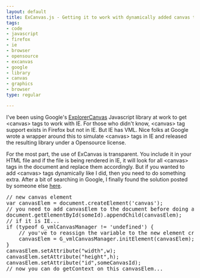 ```yaml
--- 
layout: default
title: ExCanvas.js - Getting it to work with dynamically added canvas tags
tags: 
- code
- javascript
- firefox
- ie
- browser
- opensource
- excanvas
- google
- library
- canvas
- graphics
- browser
type: regular

---
```

<p>I've been using Google's <a href="http://excanvas.sourceforge.net/">ExplorerCanvas</a> Javascript library at work to get &lt;canvas&gt; tags to work with IE. For those who didn't know, &lt;canvas&gt; tag support exists in Firefox but not in IE. But IE has VML. Nice folks at Google wrote a wrapper around this to simulate &lt;canvas&gt; tags in IE and released the resulting library under a Opensource license.</p>

<p>For the most part, the use of ExCanvas is transparent. You include it in your HTML file and if the file is being rendered in IE, it will look for all &lt;canvas&gt; tags in the document and replace them accordingly. But if you wanted to add &lt;canvas&gt; tags dynamically like I did, then you need to do something extra. After a bit of searching in Google, I finally found the solution posted by someone else <a href="http://groups.google.com/group/google-excanvas/msg/86078ae7de7c10d9">here</a>.</p>

<p>
<pre>
// new canvas element
var canvasElem = document.createElement('canvas');
// you need to add canvasElem to the document before doing anything else.
document.getElementById(someId).appendChild(canvasElem);
// if it is IE...
if (typeof G_vmlCanvasManager != 'undefined') {
    // you've to reassign the variable to the new element created by initElement
    canvasElem = G_vmlCanvasManager.initElement(canvasElem);
}
canvasElem.setAttribute("width",w);
canvasElem.setAttribute("height",h);
canvasElem.setAttribute("id",someCanvasId);
// now you can do getContext on this canvasElem...
</pre>
</p>
